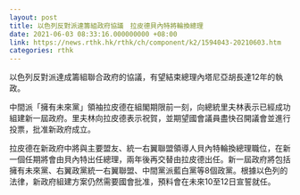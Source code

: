 ```yaml
---
layout: post
title: 以色列反對派達籌組政府協議　拉皮德貝內特將輪換總理
date: 2021-06-03 08:33:16.000000000 +08:00
link: https://news.rthk.hk/rthk/ch/component/k2/1594043-20210603.htm
categories: rthk
---
```


以色列反對派達成籌組聯合政府的協議，有望結束總理內塔尼亞胡長達12年的執政。

中間派「擁有未來黨」領袖拉皮德在組閣期限前一刻，向總統里夫林表示已經成功組建新一屆政府。里夫林向拉皮德表示祝賀，並期望國會議員盡快召開議會並進行投票，批准新政府成立。

拉皮德在新政府中將與主要盟友、統一右翼聯盟領導人貝內特輪換總理職位，在新一個任期將會由貝內特出任總理，兩年後再交替由拉皮德出任。新一屆政府將包括擁有未來黨、右翼政黨統一右翼聯盟、中間黨派藍白黨等8個政黨。根據以色列的法律，新政府組建方案仍然需要國會批准，預料會在未來10至12日宣誓就任。
